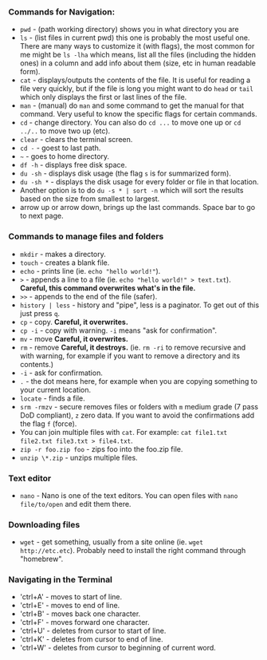 ### Commands for Navigation:
* `pwd` - (path working directory) shows you in what directory you are
* `ls` - (list files in current pwd) this one is probably the most useful one. There are many ways to customize it (with flags), the most common for me might be `ls -lha` which means, list all the files (including the hidden ones) in a column and add info about them (size, etc in human readable form).
* `cat` - displays/outputs the contents of the file. It is useful for reading a file very quickly, but if the file is long you might want to do `head` or `tail` which only displays the first or last lines of the file.
* `man` - (manual) do `man` and some command to get the manual for that command. Very useful to know the specific flags for certain commands.
* `cd` - change directory. You can also do `cd ...` to move one up or `cd ../..` to move two up (etc).
* `clear` - clears the terminal screen.
* `cd -` - goest to last path.
* `~` - goes to home directory.
* `df -h` - displays free disk space.
* `du -sh` - displays disk usage (the flag `s` is for summarized form).
* `du -sh *` - displays the disk usage for every folder or file in that location.
* Another option is to do `du -s * | sort -n` which will sort the results based on the size from smallest to largest.
* arrow up or arrow down, brings up the last commands. Space bar to go to next page.

### Commands to manage files and folders
* `mkdir` - makes a directory.
* `touch` - creates a blank file.
* `echo` - prints line (ie. `echo "hello world!"`).
* `>` - appends a line to a file (ie. `echo "hello world!" > text.txt`). **Careful, this command overwrites what's in the file.**
* `>>` - appends to the end of the file (safer).
* `history | less` - history and "pipe", less is a paginator. To get out of this just press `q`.
* `cp` - copy. **Careful, it overwrites.**
* `cp -i` - copy with warning. `-i` means "ask for confirmation".
* `mv` - move **Careful, it overwrites.**
* `rm` - remove **Careful, it destroys.** (ie. `rm -ri` to remove recursive and with warning, for example if you want to remove a directory and its contents.)
* `-i` - ask for confirmation.
* `.` - the dot means here, for example when you are copying something to your current location.
* `locate` - finds a file.
* `srm -rmzv` - secure removes files or folders with `m` medium grade (7 pass DoD compliant), `z` zero data. If you want to avoid the confirmations add the flag `f` (force).
* You can join multiple files with `cat`. For example: `cat file1.txt file2.txt file3.txt > file4.txt`.
* `zip -r foo.zip foo` - zips foo into the foo.zip file.
* `unzip \*.zip` - unzips multiple files.

### Text editor
* `nano` - Nano is one of the text editors. You can open files with `nano file/to/open` and edit them there.

### Downloading files
* `wget` - get something, usually from a site online (ie. `wget http://etc.etc`). Probably need to install the right command through "homebrew".

### Navigating in the Terminal
* 'ctrl+A' - moves to start of line.
* 'ctrl+E' - moves to end of line.
* 'ctrl+B' - moves back one character.
* 'ctrl+F' - moves forward one character.
* 'ctrl+U' - deletes from cursor to start of line.
* 'ctrl+K' - deletes from cursor to end of line.
* 'ctrl+W' - deletes from cursor to beginning of current word.